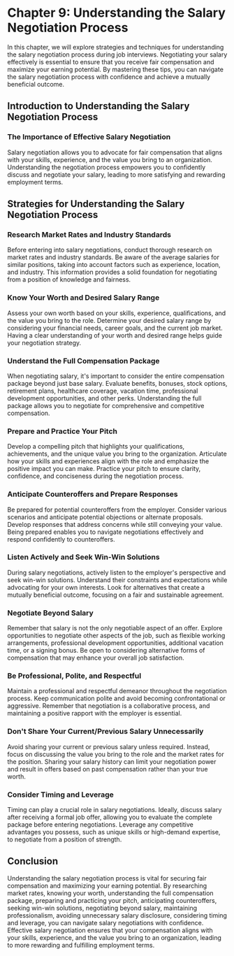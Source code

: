 Chapter 9: Understanding the Salary Negotiation Process
=======================================================

In this chapter, we will explore strategies and techniques for understanding the salary negotiation process during job interviews. Negotiating your salary effectively is essential to ensure that you receive fair compensation and maximize your earning potential. By mastering these tips, you can navigate the salary negotiation process with confidence and achieve a mutually beneficial outcome.

Introduction to Understanding the Salary Negotiation Process
------------------------------------------------------------

### The Importance of Effective Salary Negotiation

Salary negotiation allows you to advocate for fair compensation that aligns with your skills, experience, and the value you bring to an organization. Understanding the negotiation process empowers you to confidently discuss and negotiate your salary, leading to more satisfying and rewarding employment terms.

Strategies for Understanding the Salary Negotiation Process
-----------------------------------------------------------

### Research Market Rates and Industry Standards

Before entering into salary negotiations, conduct thorough research on market rates and industry standards. Be aware of the average salaries for similar positions, taking into account factors such as experience, location, and industry. This information provides a solid foundation for negotiating from a position of knowledge and fairness.

### Know Your Worth and Desired Salary Range

Assess your own worth based on your skills, experience, qualifications, and the value you bring to the role. Determine your desired salary range by considering your financial needs, career goals, and the current job market. Having a clear understanding of your worth and desired range helps guide your negotiation strategy.

### Understand the Full Compensation Package

When negotiating salary, it's important to consider the entire compensation package beyond just base salary. Evaluate benefits, bonuses, stock options, retirement plans, healthcare coverage, vacation time, professional development opportunities, and other perks. Understanding the full package allows you to negotiate for comprehensive and competitive compensation.

### Prepare and Practice Your Pitch

Develop a compelling pitch that highlights your qualifications, achievements, and the unique value you bring to the organization. Articulate how your skills and experiences align with the role and emphasize the positive impact you can make. Practice your pitch to ensure clarity, confidence, and conciseness during the negotiation process.

### Anticipate Counteroffers and Prepare Responses

Be prepared for potential counteroffers from the employer. Consider various scenarios and anticipate potential objections or alternate proposals. Develop responses that address concerns while still conveying your value. Being prepared enables you to navigate negotiations effectively and respond confidently to counteroffers.

### Listen Actively and Seek Win-Win Solutions

During salary negotiations, actively listen to the employer's perspective and seek win-win solutions. Understand their constraints and expectations while advocating for your own interests. Look for alternatives that create a mutually beneficial outcome, focusing on a fair and sustainable agreement.

### Negotiate Beyond Salary

Remember that salary is not the only negotiable aspect of an offer. Explore opportunities to negotiate other aspects of the job, such as flexible working arrangements, professional development opportunities, additional vacation time, or a signing bonus. Be open to considering alternative forms of compensation that may enhance your overall job satisfaction.

### Be Professional, Polite, and Respectful

Maintain a professional and respectful demeanor throughout the negotiation process. Keep communication polite and avoid becoming confrontational or aggressive. Remember that negotiation is a collaborative process, and maintaining a positive rapport with the employer is essential.

### Don't Share Your Current/Previous Salary Unnecessarily

Avoid sharing your current or previous salary unless required. Instead, focus on discussing the value you bring to the role and the market rates for the position. Sharing your salary history can limit your negotiation power and result in offers based on past compensation rather than your true worth.

### Consider Timing and Leverage

Timing can play a crucial role in salary negotiations. Ideally, discuss salary after receiving a formal job offer, allowing you to evaluate the complete package before entering negotiations. Leverage any competitive advantages you possess, such as unique skills or high-demand expertise, to negotiate from a position of strength.

Conclusion
----------

Understanding the salary negotiation process is vital for securing fair compensation and maximizing your earning potential. By researching market rates, knowing your worth, understanding the full compensation package, preparing and practicing your pitch, anticipating counteroffers, seeking win-win solutions, negotiating beyond salary, maintaining professionalism, avoiding unnecessary salary disclosure, considering timing and leverage, you can navigate salary negotiations with confidence. Effective salary negotiation ensures that your compensation aligns with your skills, experience, and the value you bring to an organization, leading to more rewarding and fulfilling employment terms.
